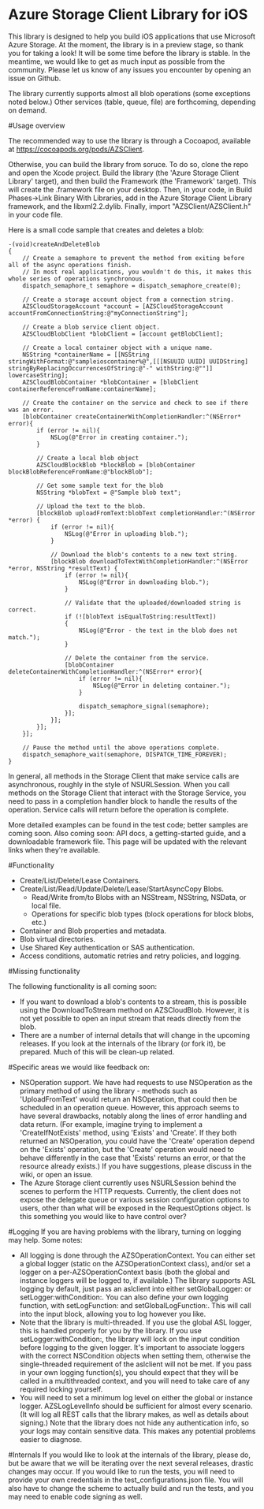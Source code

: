 # Azure Storage Client Library for iOS

This library is designed to help you build iOS applications that use Microsoft Azure Storage.
At the moment, the library is in a preview stage, so thank you for taking a look!  It will be some time before the library is stable.  In the meantime, we would like to get as much input as possible from the community.  Please let us know of any issues you encounter by opening an issue on Github.

The library currently supports almost all blob operations (some exceptions noted below.)  Other services (table, queue, file) are forthcoming, depending on demand.

#Usage overview

The recommended way to use the library is through a Cocoapod, available at https://cocoapods.org/pods/AZSClient.

Otherwise, you can build the library from soruce.  To do so, clone the repo and open the Xcode project.  Build the library (the 'Azure Storage Client Library' target), and then build the Framework (the 'Framework' target).  This will create the .framework file on your desktop.  Then, in your code, in Build Phases->Link Binary With Libraries, add in the Azure Storage Client Library framework, and the libxml2.2.dylib.  Finally, import "AZSClient/AZSClient.h" in your code file.

Here is a small code sample that creates and deletes a blob:

```objc
-(void)createAndDeleteBlob
{
    // Create a semaphore to prevent the method from exiting before all of the async operations finish.
    // In most real applications, you wouldn't do this, it makes this whole series of operations synchronous.
    dispatch_semaphore_t semaphore = dispatch_semaphore_create(0);
    
    // Create a storage account object from a connection string.
    AZSCloudStorageAccount *account = [AZSCloudStorageAccount accountFromConnectionString:@"myConnectionString"];
    
    // Create a blob service client object.
    AZSCloudBlobClient *blobClient = [account getBlobClient];
    
    // Create a local container object with a unique name.
    NSString *containerName = [[NSString stringWithFormat:@"sampleioscontainer%@",[[[NSUUID UUID] UUIDString] stringByReplacingOccurrencesOfString:@"-" withString:@""]] lowercaseString];
    AZSCloudBlobContainer *blobContainer = [blobClient containerReferenceFromName:containerName];
    
    // Create the container on the service and check to see if there was an error.
    [blobContainer createContainerWithCompletionHandler:^(NSError* error){
        if (error != nil){
            NSLog(@"Error in creating container.");
        }
        
        // Create a local blob object
        AZSCloudBlockBlob *blockBlob = [blobContainer blockBlobReferenceFromName:@"blockBlob"];
        
        // Get some sample text for the blob
        NSString *blobText = @"Sample blob text";
        
        // Upload the text to the blob.
        [blockBlob uploadFromText:blobText completionHandler:^(NSError *error) {
            if (error != nil){
                NSLog(@"Error in uploading blob.");
            }
            
            // Download the blob's contents to a new text string.
            [blockBlob downloadToTextWithCompletionHandler:^(NSError *error, NSString *resultText) {
                if (error != nil){
                    NSLog(@"Error in downloading blob.");
                }
                
                // Validate that the uploaded/downloaded string is correct.
                if (![blobText isEqualToString:resultText])
                {
                    NSLog(@"Error - the text in the blob does not match.");
                }
                
                // Delete the container from the service.
                [blobContainer deleteContainerWithCompletionHandler:^(NSError* error){
                    if (error != nil){
                        NSLog(@"Error in deleting container.");
                    }
                    
                    dispatch_semaphore_signal(semaphore);
                }];
            }];
        }];
    }];
    
    // Pause the method until the above operations complete.
    dispatch_semaphore_wait(semaphore, DISPATCH_TIME_FOREVER);
}
```

In general, all methods in the Storage Client that make service calls are asynchronous, roughly in the style of NSURLSession.  When you call methods on the Storage Client that interact with the Storage Service, you need to pass in a completion handler block to handle the results of the operation.  Service calls will return before the operation is complete.

More detailed examples can be found in the test code; better samples are coming soon.
Also coming soon: API docs, a getting-started guide, and a downloadable framework file.  This page will be updated with the relevant links when they're available.

#Functionality

- Create/List/Delete/Lease Containers.
- Create/List/Read/Update/Delete/Lease/StartAsyncCopy Blobs.
  - Read/Write from/to Blobs with an NSStream, NSString, NSData, or local file.
  - Operations for specific blob types (block operations for block blobs, etc.)
- Container and Blob properties and metadata.
- Blob virtual directories.
- Use Shared Key authentication or SAS authentication.
- Access conditions, automatic retries and retry policies, and logging.

#Missing functionality

The following functionality is all coming soon:
- If you want to download a blob's contents to a stream, this is possible using the DownloadToStream method on AZSCloudBlob.  However, it is not yet possible to open an input stream that reads directly from the blob.
- There are a number of internal details that will change in the upcoming releases.  If you look at the internals of the library (or fork it), be prepared.  Much of this will be clean-up related.

#Specific areas we would like feedback on:

- NSOperation support.  We have had requests to use NSOperation as the primary method of using the library - methods such as 'UploadFromText' would return an NSOperation, that could then be scheduled in an operation queue.  However, this approach seems to have several drawbacks, notably along the lines of error handling and data return.  (For example, imagine trying to implement a 'CreateIfNotExists' method, using 'Exists' and 'Create'.  If they both returned an NSOperation, you could have the 'Create' operation depend on the 'Exists' operation, but the 'Create' operation would need to behave differently in the case that 'Exists' returns an error, or that the resource already exists.)  If you have suggestions, please discuss in the wiki, or open an issue.
- The Azure Storage client currently uses NSURLSession behind the scenes to perform the HTTP requests.  Currently, the client does not expose the delegate queue or various session configuration options to users, other than what will be exposed in the RequestOptions object.  Is this something you would like to have control over?

#Logging
If you are having problems with the library, turning on logging may help.  Some notes:
- All logging is done through the AZSOperationContext.  You can either set a global logger (static on the AZSOperationContext class), and/or set a logger on a per-AZSOperationContext basis (both the global and instance loggers will be logged to, if available.)  The library supports ASL logging by default, just pass an aslclient into either setGlobalLogger: or setLogger:withCondition:.  You can also define your own logging function, with setLogFunction: and setGlobalLogFunction:.  This will call into the input block, allowing you to log however you like.
- Note that the library is multi-threaded.  If you use the global ASL logger, this is handled properly for you by the library.  If you use setLogger:withCondition:, the library will lock on the input condition before logging to the given logger.  It's important to associate loggers with the correct NSCondition objects when setting them, otherwise the single-threaded requirement of the aslclient will not be met.  If you pass in your own logging function(s), you should expect that they will be called in a multithreaded context, and you will need to take care of any required locking yourself.
- You will need to set a minimum log level on either the global or instance logger.  AZSLogLevelInfo should be sufficient for almost every scenario.  (It will log all REST calls that the library makes, as well as details about signing.)  Note that the library does not hide any authentication info, so your logs may contain sensitive data.  This makes any potential problems easier to diagnose.

#Internals
If you would like to look at the internals of the library, please do, but be aware that we will be iterating over the next several releases, drastic changes may occur.
If you would like to run the tests, you will need to provide your own credentials in the test_configurations.json file.  You will also have to change the scheme to actually build and run the tests, and you may need to enable code signing as well.
